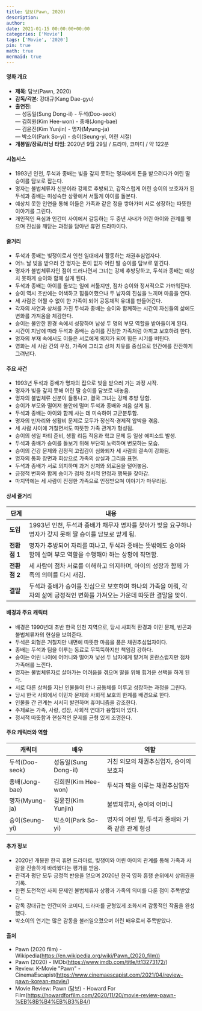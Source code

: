 ```yaml
---
title: 담보(Pawn, 2020)
description: 
author: 
date: 2021-01-15 00:00:00+00:00
categories: ['Movie']
tags: ['Movie', '2020']
pin: true
math: true
mermaid: true
---
```

#### 영화 개요

- **제목**: 담보(Pawn, 2020)  
- **감독/각본**: 강대규(Kang Dae-gyu)  
- **출연진**:  
  — 성동일(Sung Dong-il) - 두석(Doo-seok)  
  — 김희원(Kim Hee-won) - 종배(Jong-bae)  
  — 김윤진(Kim Yunjin) - 명자(Myung-ja)  
  — 박소이(Park So-yi) - 승이(Seung-yi, 어린 시절)  
- **개봉일/장르/러닝 타임**: 2020년 9월 29일 / 드라마, 코미디 / 약 122분  

#### 시놉시스

- 1993년 인천, 두석과 종배는 빚을 갚지 못하는 명자에게 돈을 받으려다가 어린 딸 승이를 담보로 잡는다.  
- 명자는 불법체류자 신분이라 강제로 추방되고, 갑작스럽게 어린 승이의 보호자가 된 두석과 종배는 미성숙한 상황에서 서툴게 아이를 돌본다.  
- 예상치 못한 인연을 통해 이들은 가족과 같은 정을 쌓아가며 서로 성장하는 따뜻한 이야기를 그린다.  
- 개인적인 욕심과 인간미 사이에서 갈등하는 두 중년 사내가 어린 아이와 관계를 맺으며 진심을 깨닫는 과정을 담아낸 휴먼 드라마이다.  

#### 줄거리

- 두석과 종배는 빚쟁이로서 인천 일대에서 활동하는 채권추심업자다.  
- 어느 날 빚을 받으러 간 명자는 돈이 없자 어린 딸 승이를 담보로 맡긴다.  
- 명자가 불법체류자인 점이 드러나면서 그녀는 강제 추방당하고, 두석과 종배는 예상치 못하게 승이와 함께 살게 된다.  
- 두석과 종배는 아이를 돌보는 일에 서툴지만, 점차 승이와 정서적으로 가까워진다.  
- 승이 역시 초반에는 어색하고 힘들어했으나 두 남자의 진심을 느끼며 마음을 연다.  
- 세 사람은 어쩔 수 없이 한 가족이 되어 공동체적 유대를 만들어간다.  
- 각자의 사연과 상처를 가진 두석과 종배는 승이와 함께하는 시간이 자신들의 삶에도 변화를 가져옴을 체감한다.  
- 승이는 불안한 환경 속에서 성장하며 남성 두 명의 부모 역할을 받아들이게 된다.  
- 시간이 지남에 따라 두석과 종배는 승이를 진정한 가족처럼 아끼고 보호하려 한다.  
- 명자의 부재 속에서도 이들은 서로에게 의지가 되어 힘든 시기를 버틴다.  
- 영화는 세 사람 간의 우정, 가족애 그리고 상처 치유를 중심으로 인간애를 잔잔하게 그려낸다.  

#### 주요 사건

- 1993년 두석과 종배가 명자의 집으로 빚을 받으러 가는 과정 시작.  
- 명자가 빚을 갚지 못해 어린 딸 승이를 담보로 내놓음.  
- 명자의 불법체류 신분이 들통나고, 결국 그녀는 강제 추방 당함.  
- 승이가 부모와 떨어져 불안에 떨며 두석과 종배와 처음 살게 됨.  
- 두석과 종배는 아이와 함께 사는 데 미숙하여 고군분투함.  
- 명자의 빈자리와 생활비 문제로 모두가 정신적·경제적 압박을 겪음.  
- 세 사람 사이에 거칠면서도 따뜻한 가족 관계가 형성됨.  
- 승이의 생일 파티 준비, 생활 리듬 적응과 학교 문제 등 일상 에피소드 발생.  
- 두석과 종배가 승이를 돌보기 위해 부단히 노력하며 변모하는 모습.  
- 승이의 건강 문제와 감정적 고립감이 심화되자 세 사람의 결속이 강화됨.  
- 명자의 통화 장면과 회상으로 가족의 상실과 그리움 표현.  
- 두석과 종배가 서로 의지하며 과거 상처와 외로움을 털어놓음.  
- 긍정적 변화와 함께 승이가 점차 정서적 안정과 행복을 찾아감.  
- 마지막에는 세 사람이 진정한 가족으로 인정받으며 이야기가 마무리됨.  

#### 상세 줄거리

| **단계**   | **내용**                                                                                   |
|------------|--------------------------------------------------------------------------------------------|
| **도입**   | 1993년 인천, 두석과 종배가 채무자 명자를 찾아가 빚을 요구하나 명자가 갚지 못해 딸 승이를 담보로 맡게 됨.                    |
| **전환점 1** | 명자가 추방되어 자리를 떠나고, 두석과 종배는 뜻밖에도 승이와 함께 살며 부모 역할을 수행해야 하는 상황에 직면함.               |
| **전환점 2** | 세 사람이 점차 서로를 이해하고 의지하며, 아이의 성장과 함께 가족의 의미를 다시 새김.                                         |
| **결말**   | 두석과 종배가 승이를 진심으로 보호하며 하나의 가족을 이뤄, 각자의 삶에 긍정적인 변화를 가져오는 가운데 따뜻한 결말을 맞이.     |

#### 배경과 주요 캐릭터

- 배경은 1990년대 초반 한국 인천 지역으로, 당시 사회적 환경과 이민 문제, 빈곤과 불법체류자의 현실을 보여준다.  
- 두석은 외형은 거칠지만 내면에 따뜻한 마음을 품은 채권추심업자이다.  
- 종배는 두석과 팀을 이루는 동료로 무뚝뚝하지만 책임감 강하다.  
- 승이는 어린 나이에 어머니와 떨어져 낯선 두 남자에게 맡겨져 혼란스럽지만 점차 가족애를 느낀다.  
- 명자는 불법체류자로 살아가는 어려움을 겪으며 딸을 위해 힘겨운 선택을 하게 된다.  
- 서로 다른 상처를 지닌 인물들이 만나 공동체를 이루고 성장하는 과정을 그린다.  
- 당시 한국 사회에서 이민자 문제와 사회적 보호의 한계를 배경으로 한다.  
- 인물들 간 관계는 서서히 발전하며 휴머니즘을 강조한다.  
- 주제로는 가족, 사랑, 성장, 사회적 연대가 융합되어 있다.  
- 정서적 따뜻함과 현실적인 문제를 균형 있게 조명한다.  

#### 주요 캐릭터와 역할

| **캐릭터**  | **배우**         | **역할**                       |
|-------------|------------------|------------------------------|
| 두석(Doo-seok)   | 성동일(Sung Dong-il) | 거친 외모의 채권추심업자, 승이의 보호자      |
| 종배(Jong-bae)   | 김희원(Kim Hee-won)  | 두석과 짝을 이루는 채권추심업자           |
| 명자(Myung-ja)   | 김윤진(Kim Yunjin)    | 불법체류자, 승이의 어머니                 |
| 승이(Seung-yi)   | 박소이(Park So-yi)    | 명자의 어린 딸, 두석과 종배와 가족 같은 관계 형성 |

#### 추가 정보

- 2020년 개봉한 한국 휴먼 드라마로, 빚쟁이와 어린 아이의 관계를 통해 가족과 사랑을 진솔하게 바라봤다는 평가를 받음.  
- 관객과 평단 모두 긍정적 반응을 얻으며 2020년 한국 영화 흥행 순위에서 상위권을 기록.  
- 한편 도전적인 사회 문제인 불법체류자 상황과 가족의 의미를 다룬 점이 주목받았다.  
- 감독 강대규는 인간미와 코미디, 드라마를 균형있게 조화시켜 감동적인 작품을 완성했다.  
- 박소이의 연기는 많은 감동을 불러일으켰으며 어린 배우로서 주목받았다.  

#### 출처

- Pawn (2020 film) - Wikipedia(https://en.wikipedia.org/wiki/Pawn_(2020_film))  
- Pawn (2020) - IMDb(https://www.imdb.com/title/tt13273172/)  
- Review: K-Movie "Pawn" - CinemaEscapist(https://www.cinemaescapist.com/2021/04/review-pawn-korean-movie/)  
- Movie Review: Pawn (담보) - Howard For Film(https://howardforfilm.com/2020/11/20/movie-review-pawn-%EB%8B%B4%EB%B3%B4/)
